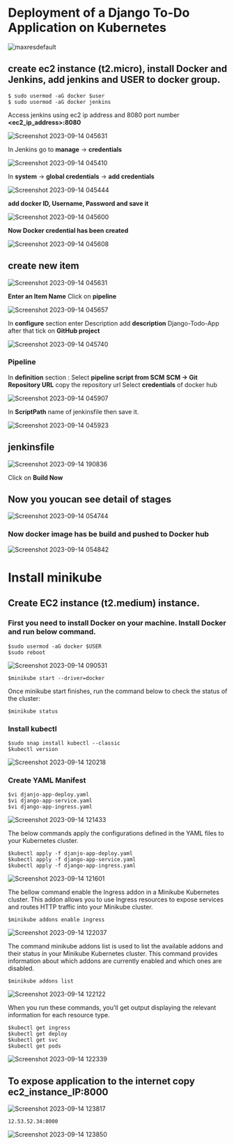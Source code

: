 # Deployment of a Django To-Do Application on Kubernetes 
![maxresdefault](https://github.com/pradip2994/Project_k8_django_app/assets/124191442/ecd546e3-d28a-419e-a1dd-aad9ce46ee40)


## create ec2 instance (t2.micro), install Docker and Jenkins, add jenkins and USER to docker group.
```
$ sudo usermod -aG docker $user
$ sudo usermod -aG docker jenkins
```

Access jenkins using ec2 ip address and 8080 port number 
**<ec2_ip_address>:8080**

![Screenshot 2023-09-14 045631](https://github.com/pradip2994/Project_k8_django_app/assets/124191442/a1905dd0-f0f2-4217-b843-da969e4e70e6)


In Jenkins go to **manage** -> **credentials** 

![Screenshot 2023-09-14 045410](https://github.com/pradip2994/Project_k8_django_app/assets/124191442/f1dd1318-5356-4725-a9a8-774fb2f7f4f6)


In **system** -> **global credentials** -> **add credentials**

![Screenshot 2023-09-14 045444](https://github.com/pradip2994/Project_k8_django_app/assets/124191442/0292cab1-0816-4ca4-a37c-5aed312f9e25)

**add docker ID, Username, Password and save it**

![Screenshot 2023-09-14 045600](https://github.com/pradip2994/Project_k8_django_app/assets/124191442/d535a13f-6e80-4582-8ab0-33b5feab8a4f)

**Now Docker credential has been created**

![Screenshot 2023-09-14 045608](https://github.com/pradip2994/Project_k8_django_app/assets/124191442/1daadadc-4ef0-4fb4-a1bd-1edd556dbb19)


## create **new item** 

![Screenshot 2023-09-14 045631](https://github.com/pradip2994/Project_k8_django_app/assets/124191442/5732662a-0a41-4bc4-8200-3377d4c4a2e8)

**Enter an Item Name**
Click on **pipeline** 

![Screenshot 2023-09-14 045657](https://github.com/pradip2994/Project_k8_django_app/assets/124191442/fcaae2e8-1afe-4614-8858-a0b7e3485b11)

In **configure** section enter Description
add **description** Django-Todo-App after that tick on **GitHub project**

![Screenshot 2023-09-14 045740](https://github.com/pradip2994/Project_k8_django_app/assets/124191442/14a3a78c-406a-43c6-a5a0-8b2e14b00f8b)

### Pipeline

In **definition** section : Select **pipeline script from SCM**
**SCM -> Git**
**Repository URL** copy the repository url
Select **credentials** of docker hub

![Screenshot 2023-09-14 045907](https://github.com/pradip2994/Project_k8_django_app/assets/124191442/e3c77b54-7dd8-4874-b811-b2ac3934cfa3)

In **ScriptPath** name of jenkinsfile then save it.

![Screenshot 2023-09-14 045923](https://github.com/pradip2994/Project_k8_django_app/assets/124191442/e7aae987-49f4-43cf-9567-490971459071)

## jenkinsfile 

![Screenshot 2023-09-14 190836](https://github.com/pradip2994/Project_k8_django_app/assets/124191442/2176db2f-1970-4ac9-b011-ded20563f5c3)



Click on **Build Now**
## Now you youcan see detail of stages 

![Screenshot 2023-09-14 054744](https://github.com/pradip2994/Project_k8_django_app/assets/124191442/f54f1556-c35c-496d-a990-50147592a357)

### Now docker image has be build and pushed to Docker hub 

![Screenshot 2023-09-14 054842](https://github.com/pradip2994/Project_k8_django_app/assets/124191442/be4921e0-1afa-4f95-9060-bb4428b6dbd1)

# Install minikube

## Create EC2 instance (t2.medium) instance.

### First you need to install Docker on your machine. Install Docker and run below command.

```
$sudo usermod -aG docker $USER
$sudo reboot
```

![Screenshot 2023-09-14 090531](https://github.com/pradip2994/Project_k8_django_app/assets/124191442/e8084076-c739-4ec4-9d08-7cf6e2a21881)

```
$minikube start --driver=docker
```

Once minikube start finishes, run the command below to check the status of the cluster:
```
$minikube status
```

### Install kubectl
```
$sudo snap install kubectl --classic
$kubectl version
```

![Screenshot 2023-09-14 120218](https://github.com/pradip2994/Project_k8_django_app/assets/124191442/aa0b564a-1c18-4ae7-8370-079bc90cdb57)

### Create YAML Manifest
```
$vi djanjo-app-deploy.yaml
$vi django-app-service.yaml
$vi django-app-ingress.yaml
```

![Screenshot 2023-09-14 121433](https://github.com/pradip2994/Project_k8_django_app/assets/124191442/155aee48-e6be-462a-9289-a19589dc0294)

The below commands apply the configurations defined in the YAML files to your Kubernetes cluster.

```
$kubectl apply -f djanjo-app-deploy.yaml
$kubectl apply -f django-app-service.yaml
$kubectl apply -f django-app-ingress.yaml
```

![Screenshot 2023-09-14 121601](https://github.com/pradip2994/Project_k8_django_app/assets/124191442/63218609-4b59-47e2-b845-6c1eb6d7e7e2)

The bellow command enable the Ingress addon in a Minikube Kubernetes cluster. This addon allows you to use Ingress resources to expose services and routes HTTP traffic into your Minikube cluster.

```
$minikube addons enable ingress
```

![Screenshot 2023-09-14 122037](https://github.com/pradip2994/Project_k8_django_app/assets/124191442/a55dc990-16f1-4ad7-b8ff-9ca41317292d)

The command minikube addons list is used to list the available addons and their status in your Minikube Kubernetes cluster. This command provides information about which addons are currently enabled and which ones are disabled.

```
$minikube addons list
```

![Screenshot 2023-09-14 122122](https://github.com/pradip2994/Project_k8_django_app/assets/124191442/9886e0f5-b64f-4500-baa9-ca43f186b620)

When you run these commands, you'll get output displaying the relevant information for each resource type.

```
$kubectl get ingress
$kubectl get deploy
$kubectl get svc
$kubectl get pods
```

![Screenshot 2023-09-14 122339](https://github.com/pradip2994/Project_k8_django_app/assets/124191442/f2156893-140f-459a-ad62-e133d5b2e8c4)

## To expose application to the internet copy ec2_instance_IP:8000 

![Screenshot 2023-09-14 123817](https://github.com/pradip2994/Project_k8_django_app/assets/124191442/8a632754-fec9-45fe-bd8f-ceb71f6a9719)

```
12.53.52.34:8000
```

![Screenshot 2023-09-14 123850](https://github.com/pradip2994/Project_k8_django_app/assets/124191442/164ab14f-547e-40d0-8ddf-49e8b0e4563e)

